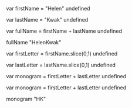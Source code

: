 var firstName = "Helen"
undefined

var lastName = "Kwak"
undefined

var fullName = firstName + lastName
undefined

fullName
"HelenKwak"

var firstLetter = firstName.slice(0,1)
undefined

var lastLetter = lastName.slice(0,1)
undefined

var monogram = firstLetter + lastLetter
undefined

var monogram = firstLetter + lastLetter
undefined

monogram
"HK"
